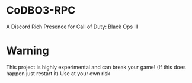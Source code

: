 # CoDBO3-RPC
A Discord Rich Presence for Call of Duty: Black Ops III

# Warning
This project is highly experimental and can break your game! (If this does happen just restart it)
Use at your own risk
